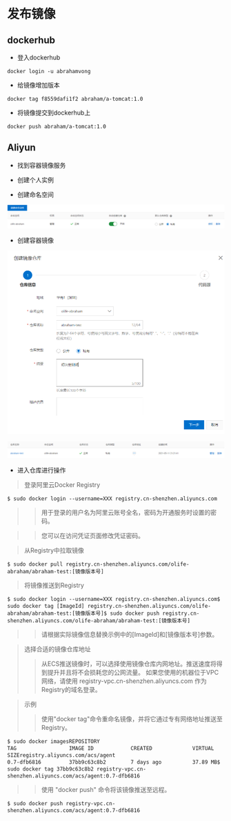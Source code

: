 # 发布镜像

## dockerhub

- 登入dockerhub

``` shell
docker login -u abrahamvong
```

- 给镜像增加版本

``` shell
docker tag f8559dafi1f2 abraham/a-tomcat:1.0
```

- 将镜像提交到dockerhub上

``` shell
docker push abraham/a-tomcat:1.0
```

## Aliyun

- 找到容器镜像服务

- 创建个人实例

- 创建命名空间

![Screenshot](../docs/pubilc1.png)

- 创建容器镜像

![Screenshot](../docs/pubilc2.png)

![Screenshot](../docs/pubilc3.png)

- 进入仓库进行操作

> 登录阿里云Docker Registry

``` shell
$ sudo docker login --username=XXX registry.cn-shenzhen.aliyuncs.com
```

>> 用于登录的用户名为阿里云账号全名，密码为开通服务时设置的密码。

>> 您可以在访问凭证页面修改凭证密码。

> 从Registry中拉取镜像

``` shell
$ sudo docker pull registry.cn-shenzhen.aliyuncs.com/olife-abraham/abraham-test:[镜像版本号]
```

> 将镜像推送到Registry

``` shell
$ sudo docker login --username=XXX registry.cn-shenzhen.aliyuncs.com$ sudo docker tag [ImageId] registry.cn-shenzhen.aliyuncs.com/olife-abraham/abraham-test:[镜像版本号]$ sudo docker push registry.cn-shenzhen.aliyuncs.com/olife-abraham/abraham-test:[镜像版本号]
```

>> 请根据实际镜像信息替换示例中的[ImageId]和[镜像版本号]参数。

> 选择合适的镜像仓库地址
>> 从ECS推送镜像时，可以选择使用镜像仓库内网地址。推送速度将得到提升并且将不会损耗您的公网流量。
>> 如果您使用的机器位于VPC网络，请使用 registry-vpc.cn-shenzhen.aliyuncs.com 作为Registry的域名登录。

> 示例
>> 使用"docker tag"命令重命名镜像，并将它通过专有网络地址推送至Registry。

``` shell
$ sudo docker imagesREPOSITORY                                                         TAG                 IMAGE ID            CREATED             VIRTUAL SIZEregistry.aliyuncs.com/acs/agent                                    0.7-dfb6816         37bb9c63c8b2        7 days ago          37.89 MB$ sudo docker tag 37bb9c63c8b2 registry-vpc.cn-shenzhen.aliyuncs.com/acs/agent:0.7-dfb6816
```

>> 使用 "docker push" 命令将该镜像推送至远程。

``` shell
$ sudo docker push registry-vpc.cn-shenzhen.aliyuncs.com/acs/agent:0.7-dfb6816
```